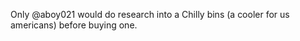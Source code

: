 <!--
id: 177604335
link: http://kevinisom.info/post/177604335/only-aboy021-would-do-research-into-a-chilly-bins
slug: only-aboy021-would-do-research-into-a-chilly-bins
date: Wed Sep 02 2009 14:33:47 GMT+1200 (NZST)
raw: {"blog_name":"kevinisom","id":177604335,"post_url":"http://kevinisom.info/post/177604335/only-aboy021-would-do-research-into-a-chilly-bins","slug":"only-aboy021-would-do-research-into-a-chilly-bins","type":"text","date":"2009-09-02 02:33:47 GMT","timestamp":1251858827,"state":"published","format":"html","reblog_key":"0nJYnGcF","tags":[],"short_url":"http://tmblr.co/Zw68YyAbWRl","highlighted":[],"feed_item":"http://twitter.com/kev_nz/statuses/3699022007","from_feed_id":"650289","note_count":0,"title":null,"body":"<p>Only @aboy021 would do research into a Chilly bins (a cooler for us americans) before buying one.</p>"}
publish: 2009-09-02
tags: 
title: null
-->


Only @aboy021 would do research into a Chilly bins (a cooler for us
americans) before buying one.


